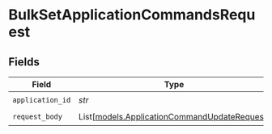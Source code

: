 # BulkSetApplicationCommandsRequest


## Fields

| Field                                                                                        | Type                                                                                         | Required                                                                                     | Description                                                                                  |
| -------------------------------------------------------------------------------------------- | -------------------------------------------------------------------------------------------- | -------------------------------------------------------------------------------------------- | -------------------------------------------------------------------------------------------- |
| `application_id`                                                                             | *str*                                                                                        | :heavy_check_mark:                                                                           | N/A                                                                                          |
| `request_body`                                                                               | List[[models.ApplicationCommandUpdateRequest](../models/applicationcommandupdaterequest.md)] | :heavy_check_mark:                                                                           | N/A                                                                                          |
